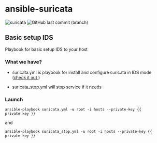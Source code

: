 # ansible-suricata
<img alt="suricata" src="https://img.shields.io/badge/suricata-6.0.4-red"> <img alt="GitHub last commit (branch)" src="https://img.shields.io/github/last-commit/sm0ke87/ansible-suricata/master">

## Basic setup IDS ##

Playbook for basic setup IDS to your host

### What we have? ###

* suricata.yml is playbook for install and configure suricata in IDS mode ([check it out ](https://suricata.readthedocs.io/en/suricata-6.0.4/quickstart.html#basic-setup "suricata docs"))

* suricata_stop.yml will stop service if it needs

### Launch ###

``` ansible-playbook suricata.yml -u root -i hosts --private-key {{ private key }} ```

and

``` ansible-playbook suricata_stop.yml -u root -i hosts --private-key {{ private key }} ```